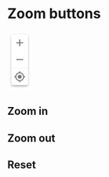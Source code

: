 # Zoom buttons

![Zoom buttons](/docs/assets/images/zoom_buttons.png)

## Zoom in

## Zoom out

## Reset
